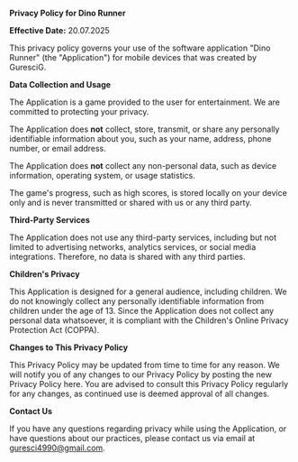 **Privacy Policy for Dino Runner**

**Effective Date:** 20.07.2025

This privacy policy governs your use of the software application "Dino Runner" (the "Application") for mobile devices that was created by GuresciG.

**Data Collection and Usage**

The Application is a game provided to the user for entertainment. We are committed to protecting your privacy.

The Application does **not** collect, store, transmit, or share any personally identifiable information about you, such as your name, address, phone number, or email address.

The Application does **not** collect any non-personal data, such as device information, operating system, or usage statistics.

The game's progress, such as high scores, is stored locally on your device only and is never transmitted or shared with us or any third party.

**Third-Party Services**

The Application does not use any third-party services, including but not limited to advertising networks, analytics services, or social media integrations. Therefore, no data is shared with any third parties.

**Children's Privacy**

This Application is designed for a general audience, including children. We do not knowingly collect any personally identifiable information from children under the age of 13. Since the Application does not collect any personal data whatsoever, it is compliant with the Children's Online Privacy Protection Act (COPPA).

**Changes to This Privacy Policy**

This Privacy Policy may be updated from time to time for any reason. We will notify you of any changes to our Privacy Policy by posting the new Privacy Policy here. You are advised to consult this Privacy Policy regularly for any changes, as continued use is deemed approval of all changes.

**Contact Us**

If you have any questions regarding privacy while using the Application, or have questions about our practices, please contact us via email at guresci4990@gmail.com.
